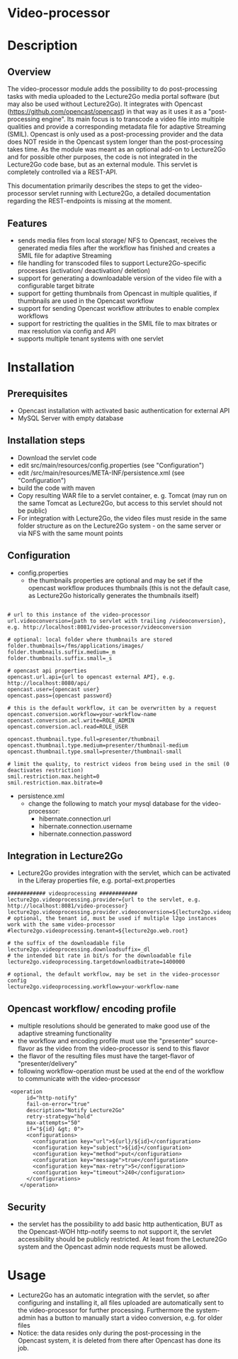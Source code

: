 # Video-processor

# Description

## Overview

The video-processor module adds the possibility to do post-processing tasks with media uploaded to the Lecture2Go media portal software (but may also be used without Lecture2Go). It integrates with Opencast (https://github.com/opencast/opencast) in that way as it uses it as a "post-processing engine". Its main focus is to transcode a video file into multiple qualities and provide a corresponding metadata file for adaptive Streaming (SMIL). Opencast is only used as a post-processing provider and the data does NOT reside in the Opencast system longer than the post-processing takes time. As the module was meant as an optional add-on to Lecture2Go and for possible other purposes, the code is not integrated in the Lecture2Go code base, but as an external module. This servlet is completely controlled via a REST-API.

This documentation primarily describes the steps to get the video-processor servlet running with Lecture2Go, a detailed documentation regarding the REST-endpoints is missing at the moment. 

## Features

* sends media files from local storage/ NFS to Opencast, receives the generated media files after the workflow has finished and creates a SMIL file for adaptive Streaming
* file handling for transcoded files to support Lecture2Go-specific processes (activation/ deactivation/ deletion)
* support for generating a downloadable version of the video file with a configurable target bitrate
* support for getting thumbnails from Opencast in multiple qualities, if thumbnails are used in the Opencast workflow
* support for sending Opencast workflow attributes to enable complex workflows
* support for restricting the qualities in the SMIL file to max bitrates or max resolution via config and API
* supports multiple tenant systems with one servlet

# Installation

## Prerequisites

* Opencast installation with activated basic authentication for external API
* MySQL Server with empty database

## Installation steps

* Download the servlet code
* edit src/main/resources/config.properties (see "Configuration")
* edit /src/main/resources/META-INF/persistence.xml (see "Configuration")
* build the code with maven
* Copy resulting WAR file to a servlet container, e. g. Tomcat (may run on the same Tomcat as Lecture2Go, but access to this servlet should not be public)
* For integration with Lecture2Go, the video files must reside in the same folder structure as on the Lecture2Go system - on the same server or via NFS with the same mount points

## Configuration

* config.properties
  * the thumbnails properties are optional and may be set if the opencast workflow produces thumbnails (this is not the default case, as Lecture2Go historically generates the thumbnails itself) 
```

# url to this instance of the video-processor
url.videoconversion={path to servlet with trailing /videoconversion}, e.g. http://localhost:8081/video-processor/videoconversion

# optional: local folder where thumbnails are stored
folder.thumbnails=/fms/applications/images/
folder.thumbnails.suffix.medium=_m
folder.thumbnails.suffix.small=_s

# opencast api properties
opencast.url.api={url to opencast external API}, e.g. http://localhost:8080/api/
opencast.user={opencast user}
opencast.pass={opencast password}

# this is the default workflow, it can be overwritten by a request
opencast.conversion.workflow=your-workflow-name
opencast.conversion.acl.write=ROLE_ADMIN
opencast.conversion.acl.read=ROLE_USER

opencast.thumbnail.type.full=presenter/thumbnail
opencast.thumbnail.type.medium=presenter/thumbnail-medium
opencast.thumbnail.type.small=presenter/thumbnail-small

# limit the quality, to restrict videos from being used in the smil (0 deactivates restriction)
smil.restriction.max.height=0
smil.restriction.max.bitrate=0
```

* persistence.xml
  * change the following to match your mysql database for the video-processor:
    * hibernate.connection.url
    * hibernate.connection.username
    * hibernate.connection.password

## Integration in Lecture2Go

* Lecture2Go provides integration with the servlet, which can be activated in the Liferay properties file, e.g. portal-ext.properties

```
############ videoprocessing ############
lecture2go.videoprocessing.provider={url to the servlet, e.g. http://localhost:8081/video-processor}
lecture2go.videoprocessing.provider.videoconversion=${lecture2go.videoprocessing.provider}/videoconversion
# optional, the tenant id, must be used if multiple l2go instances work with the same video-processor
#lecture2go.videoprocessing.tenant=${lecture2go.web.root}

# the suffix of the downloadable file
lecture2go.videoprocessing.downloadsuffix=_dl
# the intended bit rate in bit/s for the downloadable file
lecture2go.videoprocessing.targetdownloadbitrate=1400000

# optional, the default workflow, may be set in the video-processor config
lecture2go.videoprocessing.workflow=your-workflow-name
```

## Opencast workflow/ encoding profile

* multiple resolutions should be generated to make good use of the adaptive streaming functionality
* the workflow and encoding profile must use the "presenter" source-flavor as the video from the video-processor is send to this flavor
* the flavor of the resulting files must have the target-flavor of "presenter/delivery"
* following workflow-operation must be used at the end of the workflow to communicate with the video-processor

```
 <operation
      id="http-notify"
      fail-on-error="true"
      description="Notify Lecture2Go"
      retry-strategy="hold"
      max-attempts="50"
      if="${id} &gt; 0">
      <configurations>
        <configuration key="url">${url}/${id}</configuration>
        <configuration key="subject">${id}</configuration>
        <configuration key="method">put</configuration>
        <configuration key="message">true</configuration>
        <configuration key="max-retry">5</configuration>
        <configuration key="timeout">240</configuration>
      </configurations>
    </operation>
```

## Security

* the servlet has the possibility to add basic http authentication, BUT as the Opencast-WOH http-notify seems to not support it, the servlet accessibility should be publicly restricted. At least from the Lecture2Go system and the Opencast admin node requests must be allowed.

# Usage

* Lecture2Go has an automatic integration with the servlet, so after configuring and installing it, all files uploaded are automatically sent to the video-processor for further processing. Furthermore the system-admin has a button to manually start a video conversion, e.g. for older files
* Notice: the data resides only during the post-processing in the Opencast system, it is deleted from there after Opencast has done its job.